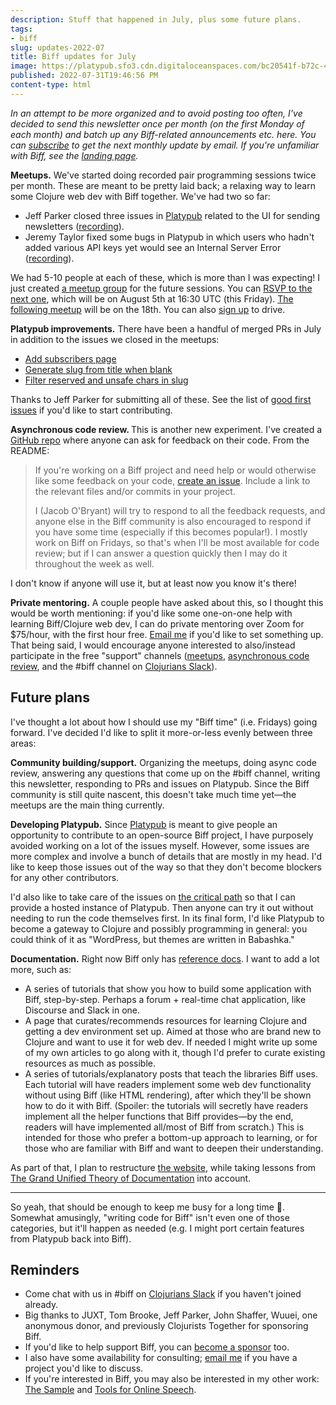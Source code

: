 ```yaml
---
description: Stuff that happened in July, plus some future plans.
tags:
- biff
slug: updates-2022-07
title: Biff updates for July
image: https://platypub.sfo3.cdn.digitaloceanspaces.com/bc20541f-b72c-4abb-bf08-1ee05fc0361c
published: 2022-07-31T19:46:56 PM
content-type: html
---
```


<p><em>In an attempt to be more organized and to avoid posting too often, I've decided to send this newsletter once per month (on the first Monday of each month) and batch up any Biff-related announcements etc. here. <span class="webonly">You can <a href="https://biffweb.com/newsletter/">subscribe</a> to get the next monthly update by email. If you're unfamiliar with Biff, see the <a href="https://biffweb.com/">landing page</a>.</span></em></p>
<p><strong>Meetups.</strong> We've started doing recorded pair programming sessions twice per month. These are meant to be pretty laid back; a relaxing way to learn some Clojure web dev with Biff together. We've had two so far:</p>
<ul>
<li>Jeff Parker closed three issues in <a href="https://github.com/jacobobryant/platypub">Platypub</a> related to the UI for sending newsletters (<a href="https://biffweb.com/p/bpp-2/">recording</a>).</li>
<li>Jeremy Taylor fixed some bugs in Platypub in which users who hadn't added various API keys yet would see an Internal Server Error (<a href="https://biffweb.com/p/bpp-1/">recording</a>).</li>
</ul>
<p>We had 5-10 people at each of these, which is more than I was expecting! I just created <a href="https://www.meetup.com/biff-pair-programming/">a meetup group</a> for the future sessions. You can <a href="https://www.meetup.com/biff-pair-programming/events/287500351/">RSVP to the next one</a>, which will be on August 5th at 16:30 UTC (this Friday). <a href="https://www.meetup.com/biff-pair-programming/events/287500547/">The following meetup</a> will be on the 18th. You can also <a href="https://forms.gle/hm7Mqgzh93ieGdAm7">sign up</a> to drive.</p>
<p><strong>Platypub improvements.</strong> There have been a handful of merged PRs in July in addition to the issues we closed in the meetups:</p>
<ul>
<li><a href="https://github.com/jacobobryant/platypub/pull/29">Add subscribers page</a></li>
<li><a id="issue_38_link" class="Link--primary v-align-middle no-underline h4 js-navigation-open markdown-title" href="https://github.com/jacobobryant/platypub/pull/38" data-hovercard-type="pull_request" data-hovercard-url="/jacobobryant/platypub/pull/38/hovercard">Generate slug from title when blank</a></li>
<li><a id="issue_45_link" class="Link--primary v-align-middle no-underline h4 js-navigation-open markdown-title" href="https://github.com/jacobobryant/platypub/pull/45" data-hovercard-type="pull_request" data-hovercard-url="/jacobobryant/platypub/pull/45/hovercard">Filter reserved and unsafe chars in slug</a></li>
</ul>
<p>Thanks to Jeff Parker for submitting all of these. See the list of <a href="https://github.com/jacobobryant/platypub/issues?q=is%3Aissue+is%3Aopen+label%3A%22good+first+issue%22">good first issues</a> if you'd like to start contributing.</p>
<p><strong>Asynchronous code review. </strong>This is another new experiment. I've created a <a href="https://github.com/jacobobryant/biff-code-review">GitHub repo</a> where anyone can ask for feedback on their code. From the README:</p>
<blockquote>
<p dir="auto">If you're working on a Biff project and need help or would otherwise like some feedback on your code, <a href="https://github.com/jacobobryant/biff-code-review/issues/new">create an issue</a>. Include a link to the relevant files and/or commits in your project.</p>
<p dir="auto">I (Jacob O'Bryant) will try to respond to all the feedback requests, and anyone else in the Biff community is also encouraged to respond if you have some time (especially if this becomes popular!). I mostly work on Biff on Fridays, so that's when I'll be most available for code review; but if I can answer a question quickly then I may do it throughout the week as well.</p>
</blockquote>
<p>I don't know if anyone will use it, but at least now you know it's there!</p>
<p><strong>Private mentoring.</strong> A couple people have asked about this, so I thought this would be worth mentioning: if you'd like some one-on-one help with learning Biff/Clojure web dev, I can do private mentoring over Zoom for $75/hour, with the first hour free. <a href="mailto:hello@jacobobryant.com">Email me</a> if you'd like to set something up. That being said, I would encourage anyone interested to also/instead participate in the free "support" channels (<a href="https://www.meetup.com/biff-pair-programming/">meetups</a>, <a href="https://github.com/jacobobryant/biff-code-review">asynchronous code review</a>, and the #biff channel on <a href="http://clojurians.net/">Clojurians Slack</a>).</p>
<h2>Future plans</h2>
<p>I've thought a lot about how I should use my "Biff time" (i.e. Fridays) going forward. I've decided I'd like to split it more-or-less evenly between three areas:</p>
<p><strong>Community building/support.</strong> Organizing the meetups, doing async code review, answering any questions that come up on the #biff channel, writing this newsletter, responding to PRs and issues on Platypub. Since the Biff community is still quite nascent, this doesn't take much time yet<em>&mdash;</em>the meetups are the main thing currently.</p>
<p><strong>Developing Platypub.</strong> Since <a href="https://github.com/jacobobryant/platypub">Platypub</a> is meant to give people an opportunity to contribute to an open-source Biff project, I have purposely avoided working on a lot of the issues myself. However, some issues are more complex and involve a bunch of details that are mostly in my head. I'd like to keep those issues out of the way so that they don't become blockers for any other contributors.</p>
<p>I'd also like to take care of the issues on <a href="https://github.com/jacobobryant/platypub#roadmap">the critical path</a> so that I can provide a hosted instance of Platypub. Then anyone can try it out without needing to run the code themselves first. In its final form, I'd like Platypub to become a gateway to Clojure and possibly programming in general: you could think of it as "WordPress, but themes are written in Babashka."</p>
<p><strong>Documentation.</strong> Right now Biff only has <a href="https://biffweb.com/docs/">reference docs</a>. I want to add a lot more, such as:</p>
<ul>
<li>A series of tutorials that show you how to build some application with Biff, step-by-step. Perhaps a forum + real-time chat application, like Discourse and Slack in one.</li>
<li>A page that curates/recommends resources for learning Clojure and getting a dev environment set up. Aimed at those who are brand new to Clojure and want to use it for web dev. If needed I might write up some of my own articles to go along with it, though I'd prefer to curate existing resources as much as possible.</li>
<li>A series of tutorials/explanatory posts that teach the libraries Biff uses. Each tutorial will have readers implement some web dev functionality without using Biff (like HTML rendering), after which they'll be shown how to do it with Biff. (Spoiler: the tutorials will secretly have readers implement all the helper functions that Biff provides<em>&mdash;</em>by the end, readers will have implemented all/most of Biff from scratch.) This is intended for those who prefer a bottom-up approach to learning, or for those who are familiar with Biff and want to deepen their understanding.</li>
</ul>
<p>As part of that, I plan to restructure <a href="https://biffweb.com/">the website</a>, while taking lessons from <a href="https://documentation.divio.com/">The Grand Unified Theory of Documentation</a> into account.</p>
<hr>
<p>So yeah, that should be enough to keep me busy for a long time 🙂. Somewhat amusingly, "writing code for Biff" isn't even one of those categories, but it'll happen as needed (e.g. I might port certain features from Platypub back into Biff).</p>
<h2>Reminders</h2>
<ul>
<li>Come chat with us in #biff on <a href="http://clojurians.net/">Clojurians Slack</a> if you haven't joined already.</li>
<li>Big thanks to JUXT, Tom Brooke, Jeff Parker, John Shaffer, Wuuei, one anonymous donor, and previously Clojurists Together for sponsoring Biff.</li>
<li>If you'd like to help support Biff, you can <a href="https://github.com/sponsors/jacobobryant/">become a sponsor</a> too.</li>
<li>I also have some availability for consulting; <a href="mailto:hello@jacobobryant.com">email me</a> if you have a project you'd like to discuss.</li>
<li>If you're interested in Biff, you may also be interested in my other work: <a href="https://thesample.ai/">The Sample</a> and <a href="https://blog.thesample.ai/p/tfos/">Tools for Online Speech</a>.</li>
</ul>